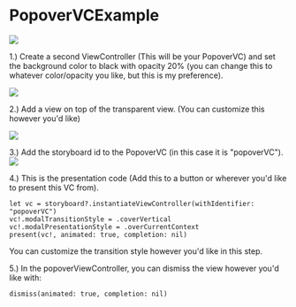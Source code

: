 # PopoverVCExample

<kbd>
  <img src="https://github.com/kirbec/PopoverVCExample/blob/master/PopoverVCExampleAssets/example.gif">
</kbd>




1.) Create a second ViewController (This will be your PopoverVC) and set the background color to black with opacity 20% (you can change this to whatever color/opacity you like, but this is my preference).

![](https://github.com/kirbec/PopoverVCExample/blob/master/PopoverVCExampleAssets/background.png)

2.) Add a view on top of the transparent view. (You can customize this however you'd like)

![](https://github.com/kirbec/PopoverVCExample/blob/master/PopoverVCExampleAssets/view2.png)

3.) Add the storyboard id to the PopoverVC (in this case it is "popoverVC").
![](https://github.com/kirbec/PopoverVCExample/blob/master/PopoverVCExampleAssets/identifier.png)

4.) This is the presentation code (Add this to a button or wherever you'd like to present this VC from).

``` 
let vc = storyboard?.instantiateViewController(withIdentifier: "popoverVC")
vc!.modalTransitionStyle = .coverVertical
vc!.modalPresentationStyle = .overCurrentContext
present(vc!, animated: true, completion: nil)
```

You can customize the transition style however you'd like in this step.

5.) In the popoverViewController, you can dismiss the view however you'd like with:
```
dismiss(animated: true, completion: nil)
```
